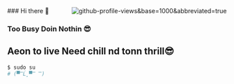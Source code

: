 <img align="right" src="https://komarev.com/ghpvc/?username=moranleven&label=Profile%20views&color=0e75b6&style=for-the-badge" alt="github-profile-views&base=1000&abbreviated=true">
### Hi there 👋

### Too Busy Doin Nothin 😎
## Aeon to live Need chill nd tonn thrill😎

``` python
$ sudo su 
# (▀̿Ĺ̯▀̿ ̿)
```

